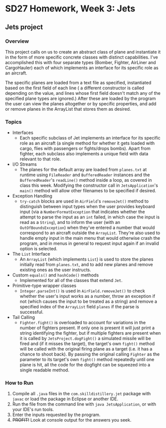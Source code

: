 # SD27 Homework, Week 3: Jets

## Jets project

### Overview

This project calls on us to create an abstract class of plane and instantiate it in the form of more specific concrete classes with distinct capabilities. I've accomplished this with four separate types (Bomber, Fighter, AirLiner and CargoHauler) each of which implements an interface for its specific role as an aircraft.

The specific planes are loaded from a text file as specified, instantiated based on the first field of each line ( a different constructor is called depending on the value, and lines whose first field doesn't match any of the specified plane types are ignored.) After these are loaded by the program the user can view the planes altogether or by specific properties, and add or remove planes in the ArrayList that stores them as desired.

### Topics
* Interfaces
  - Each specific subclass of Jet implements an interface for its specific role as an aircraft (a single method for whether it gets loaded with cargo, flies with passengers or fights/drops bombs). Apart from fighter, each subclass also implements a unique field with data relevant to that role.
* I/O Streams
  - The planes for the default array are loaded from `planes.txt` at runtime using `FileReader` and `BufferedReader` instances and the `BufferedReader`'s `readLine()` method inside a loop, as covered in class this week. Modifying the constructor call in `JetsApplication`'s `main()` method will allow other filenames to be specified if desired.
* Exception Handling
  - `try-catch` blocks are used in `AirField`'s `removeJet()` method to distinguish between input types when the user provides keyboard input (via a `NumberFormatException` that indicates whether the attempt to parse the input as an `int` failed, in which case the input is read as a `String`), and to inform the user (with an `OutOfBoundsException`) when they've entered a number that would correspond to an aircraft outside the `ArrayList`. They're also used to handle empty input in the main menu that would otherwise crash the program, and in menus in general to request input again if an invalid option is selected.
* The `List` Interface
  - An `ArrayList` (which implements `List`) is used to store the planes initially read from `planes.txt`, and to add new planes and remove existing ones as the user instructs.
* Custom `equals()` and `hashCode()` methods
  - Implemented for all of the classes that extend `Jet`.
* Primitive-type wrapper classes
  - `Integer.parseInt()` is used in `AirField.removeJet()` to check whether the user's input works as a number, throw an exception if not (which causes the input to be treated as a string) and remove a specified index of the `ArrayList` field `planes` if the parse is successful.
* Tail Calling
  - `Fighter.fight()` is overloaded to account for variations in the number of fighters present. If only one is present it will just print a string identifying the fighter, but if multiple fighters are present when it is called by `JetsProject.dogFight()` a simulated missile will be fired and (if it misses the target), the target's own `fight()` method will be called with the original firing plane as a target (i.e. it has a chance to shoot back). By passing the original calling `Fighter` as the parameter to its target's own `fight()` method repeatedly until one plane is hit, all the code for the dogfight can be squeezed into a single readable method.

### How to Run

1. Compile all `.java` files in the `com.skilldistillery.jet` package with `javac` or load the package in Eclipse or another IDE.
2. Run the file from the command line with `java JetsApplication`, or with your IDE's run tools.
3. Enter the inputs requested by the program.
4. ~~PROFIT!~~ Look at console output for the answers you seek.
